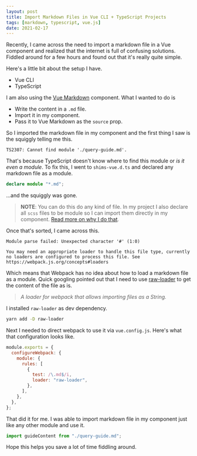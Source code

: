 ```yaml
---
layout: post
title: Import Markdown Files in Vue CLI + TypeScript Projects
tags: [markdown, typescript, vue.js]
date: 2021-02-17
---
```


Recently, I came across the need to import a markdown file in a Vue component and realized that the internet is full of confusing solutions. Fiddled around for a few hours and found out that it's really quite simple.

Here's a little bit about the setup I have.

- Vue CLI
- TypeScript

I am also using the [Vue Markdown](https://www.npmjs.com/package/vue-markdown) component. What I wanted to do is

- Write the content in a `.md` file.
- Import it in my component.
- Pass it to Vue Markdown as the `source` prop.

So I imported the markdown file in my component and the first thing I saw is the squiggly telling me this.

```text
TS2307: Cannot find module './query-guide.md'.
```

That's because TypeScript doesn't know where to find this module or _is it even a module_. To fix this, I went to `shims-vue.d.ts` and declared any markdown file as a module.

```ts
declare module "*.md";
```

...and the squiggly was gone.

> **NOTE**: You can do this do any kind of file. In my project I also declare all `scss` files to be module so I can import them directly in my component. [Read more on why I do that](https://praveenpuglia.com/how-to-use-sass-variables-in-javascript-in-a-webpack-project/).

Once that's sorted, I came across this.

```text
Module parse failed: Unexpected character '#' (1:0)

You may need an appropriate loader to handle this file type, currently no loaders are configured to process this file. See https://webpack.js.org/concepts#loaders
```

Which means that Webpack has no idea about how to load a markdown file as a module. Quick googling pointed out that I need to use [raw-loader](https://github.com/webpack-contrib/raw-loader) to get the content of the file as is.

> _A loader for webpack that allows importing files as a String._

I installed `raw-loader` as dev dependency.

```bash
yarn add -D raw-loader
```

Next I needed to direct webpack to use it via `vue.config.js`. Here's what that configuration looks like.

```js
module.exports = {
  configureWebpack: {
    module: {
      rules: [
        {
          test: /\.md$/i,
          loader: "raw-loader",
        },
      ],
    },
  },
};
```

That did it for me. I was able to import markdown file in my component just like any other module and use it.

```ts
import guideContent from "./query-guide.md";
```

Hope this helps you save a lot of time fiddling around.
